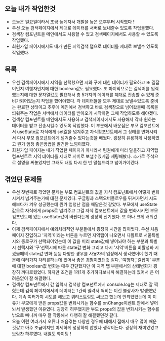 ## 오늘 내가 작업한것
- 오늘은 일요일이라서 조금 늦게자서 개발을 늦은 오후부터 시작했다 !
- 우선 오늘 검색페이지에서 제대로 데이터를 서버로 보내줄수 있도록 작업을했다.
- 검색창 컴포넌트을 메인에서도 사용할 수 있고 검색페이지에서도 사용할 수 있도록 작업했다.
- 회원가입 페이지에서도 내가 만든 지역검색 탭으로 데이터를 제대로 보낼수 있도록 작업했다.

## 목록
- 우선 검색페이지에서 지역을 선택했으면 시와 구에 대한 데이터가 필요하고 또 길잡이인지 여행자인지에 대한 boolean값도 필요했다. 또 마지막으로는 검색어를 입력했는지에 대한 문자열값도 필요해서 총 5가지의 데이터를 제대로 전송할 수 있게 준비가되어있는지 작업을 했어야했다. 각 데이터들을 모두 제대로 보낼수있도록 준비는 완료한 상태이고 추후에 메인에서 검색하고 바로 검색창으로 넘어왔을때 목록을 띄워주는 작업은 서버에서 데이터를 받아오기 시작하면 그때 작업하도록 해야겠다.
- 검색창 컴포넌트를 메인에서도 사용하고 검색페이지에서도 사용해서 각자 원하는 데이터를 받고 전송시킬수 있도록 작업했다. 이 부분에서 배운점은 부모 컴포넌트에서 useState로 자식에게 set값을 넘겨주고 자식컴포넌트에서 그 상태를 변화시켜서 다시 부모 컴포넌트에게 넘겨줄수 있다는것을 배웠다. 굉장히 유용하게 사용하였고 뭔가 엄청 좋은방법을 발견한 느낌이였다.
- 회원가입 페이지는 내가 작업한 페이지가 아니라서 팀원에게 미리 말을하고 지역탭 컴포넌트로 지역 데이터를 제대로 서버로 보낼수있게끔 세팅해놨다. 추가로 주석으로 설명을 써놓았지만 그래도 내일 다시 한 번 말씀드리고 넘어가야겠다.

## 겪었던 문제들
- 우선 첫번째로 겪었던 문제는 부모 컴포넌트의 값을 자식 컴포넌트에서 어떻게 변화시켜서 넘겨주는가에 대한 문제였다. 구글링과 스택오버플로우를 뒤져가면서 시도해보다가 겨우 성공했는데 뭔가 엄청난 점을 깨달은것 같았다. 부모에서 useState값으로 자식에게 props로 넘겨주고 그걸 자식 컴포넌트에서 값을 변화시키면 부모 컴포넌트에 있는 useState값이 바뀐다는게 굉장히 신기했다. 또 하나 크게 배워갔다.
- 이제 검색페이지에서 예외처리적인 부분들에서 굉장히 시간을 많이썻다. 우선 처음 페이지 진입하고 '지역'이라는 버튼을 누르면 지역탭이 나오면서 디폴트로 서울특별시와 종로구가 선택되어있는데 이 값을 미리 state값에 넣어놔야 하는 부분과 특별시 선택시와 '구'선택시에 따른 state값 변화 그리고 다시 '지역'버튼을 비활성화 시켰을때의 state값 변화 등등 다양한 경우를 사용자의 입장에서 생각했어야 했기 때문에 여러가지 처리를하는데 있어서 좋은 경험이였던것 같다. '여행자','길잡이' 부분에 대한 boolean값 변화는 매우 간단했지만 이 지역 탭 부분에서의 상태변화가 굉장히 까다로웠었다. 하지만 조건을 1개1개 추가하다보니까 해결하는데 있어서 큰 어려움없이 잘 해결했다.
- 검색창 컴포넌트에서 값 입력시 검색창 컴포넌트에서 console.log는 제대로 잘 찍혔는데 검색 페이지에서의 데이터는 1칸씩 밀려서 찍히는 이런 불상사가 발생했었다. 계속 여러가지 시도를 해보고 쿼리스트링도 써보고 했는데 안되었었는데 이 이유가 부모에게 받은 props값을 변화시키는 함수를 onChange이벤트 안에서 넣어놔서 발생했던 이유였다. 굉장히 허무했지만 부모 props의 값을 변화시키는 함수를 밖으로 빼니까 매우 잘 작동해서 다행히 잘 해결했던것 같다.
- 오늘 이런 여러가지 오류나 처음겪는 다양한 경우에 대해서 접해서 매우 많이 배운것같고 아주 조금이지만 미세하게 성장하지 않았나 생각이든다. 굉장히 재미있었고 보람찬 하루였다. 내일도 화이팅 !
